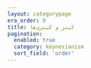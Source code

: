 ```yaml
---
layout: categorypage
era_order: 9
title: کینز و کینزی‌ها
pagination:
  enabled: true
  category: keynesianism
  sort_field: 'order'
---
```


